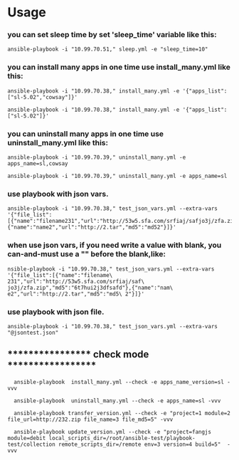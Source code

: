 # Usage

### you can set sleep time by set 'sleep_time' variable like this:
    ansible-playbook -i "10.99.70.51," sleep.yml -e "sleep_time=10"

### you can install many apps in one time use install_many.yml like this:
    ansible-playbook -i "10.99.70.38," install_many.yml -e '{"apps_list":["sl-5.02","cowsay"]}' 
     
    ansible-playbook -i "10.99.70.38," install_many.yml -e '{"apps_list":["sl-5.02"]}'

### you can uninstall many apps in one time use uninstall_many.yml like this:
    ansible-playbook -i "10.99.70.39," uninstall_many.yml -e apps_name=sl,cowsay
     
    ansible-playbook -i "10.99.70.39," uninstall_many.yml -e apps_name=sl

### use playbook with json vars. 
    ansible-playbook -i "10.99.70.38," test_json_vars.yml --extra-vars '{"file_list":[{"name":"filename231","url":"http://53w5.sfa.com/srfiaj/safjo3j/zfa.zip","md5":"6t7hui2j3dfsafd"},{"name":"name2","url":"http://2.tar","md5":"md52"}]}'

### when use json vars, if you need write a value with blank, you can-and-must use a "\" before the blank,like:
    nsible-playbook -i "10.99.70.38," test_json_vars.yml --extra-vars '{"file_list":[{"name":"filename\ 231","url":"http://53w5.sfa.com/srfiaj/saf\ jo3j/zfa.zip","md5":"6t7hui2j3dfsafd"},{"name":"nam\ e2","url":"http://2.tar","md5":"md5\ 2"}]}'

### use playbook with json file.
    ansible-playbook -i "10.99.70.38," test_json_vars.yml --extra-vars "@jsontest.json"

## **************** check mode *****************
      ansible-playbook  install_many.yml --check -e apps_name_version=sl -vvv
      
      ansible-playbook  uninstall_many.yml --check -e apps_name=sl -vvv
      
      ansible-playbook transfer_version.yml --check -e "project=1 module=2 file_url=http://232.zip file_name=3 file_md5=5" -vvv
      
      ansible-playbook update_version.yml --check -e "project=fangjs module=debit local_scripts_dir=/root/ansible-test/playbook-test/collection remote_scripts_dir=/remote env=3 version=4 build=5"  -vvv
